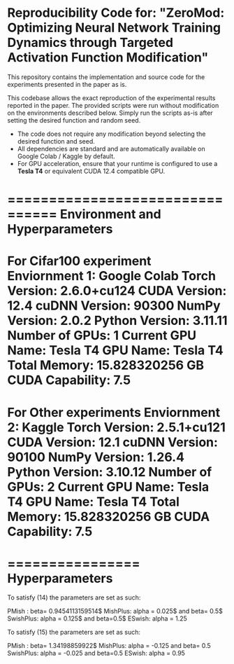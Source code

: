 # Reproducibility Code for: "ZeroMod: Optimizing Neural Network Training Dynamics through Targeted Activation Function Modification"

This repository contains the implementation and source code for the experiments presented in the paper as is.

This codebase allows the exact reproduction of the experimental results reported in the paper. The provided scripts were run without modification on the environments described below. Simply run the scripts as-is after setting the desired function and random seed.

- The code does not require any modification beyond selecting the desired function and seed.
- All dependencies are standard and are automatically available on Google Colab / Kaggle by default.
- For GPU acceleration, ensure that your runtime is configured to use a **Tesla T4** or equivalent CUDA 12.4 compatible GPU.

================================
Environment and Hyperparameters
================================
For Cifar100 experiment
Enviornment 1: Google Colab
Torch Version: 2.6.0+cu124
CUDA Version: 12.4
cuDNN Version: 90300
NumPy Version: 2.0.2
Python Version: 3.11.11
Number of GPUs: 1
Current GPU Name: Tesla T4
GPU Name: Tesla T4
Total Memory: 15.828320256 GB
CUDA Capability: 7.5
================================
For Other experiments
Enviornment 2: Kaggle
Torch Version: 2.5.1+cu121
CUDA Version: 12.1
cuDNN Version: 90100
NumPy Version: 1.26.4
Python Version: 3.10.12
Number of GPUs: 2
Current GPU Name: Tesla T4
GPU Name: Tesla T4
Total Memory: 15.828320256 GB
CUDA Capability: 7.5
===============================



================
Hyperparameters
================
To satisfy (14) the parameters are set as such:

PMish : beta= 0.9454113159514$
MishPlus: alpha = 0.025$ and beta= 0.5$
SwishPlus: alpha = 0.125$ and beta=0.5$
ESwish: alpha = 1.25

To satisfy (15) the parameters are set as such:

PMish : beta= 1.34198859922$
MishPlus: alpha = -0.125 and beta= 0.5
SwishPlus: alpha = -0.025 and beta=0.5
ESwish: alpha = 0.95
